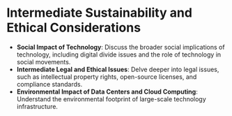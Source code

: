 # Intermediate Sustainability and Ethical Considerations

- **Social Impact of Technology**: Discuss the broader social implications of technology, including digital divide issues and the role of technology in social movements.
- **Intermediate Legal and Ethical Issues**: Delve deeper into legal issues, such as intellectual property rights, open-source licenses, and compliance standards.
- **Environmental Impact of Data Centers and Cloud Computing**: Understand the environmental footprint of large-scale technology infrastructure.
